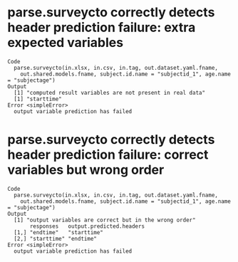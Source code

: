 # parse.surveycto correctly detects header prediction failure: extra expected variables

    Code
      parse.surveycto(in.xlsx, in.csv, in.tag, out.dataset.yaml.fname,
        out.shared.models.fname, subject.id.name = "subjectid_1", age.name = "subjectage")
    Output
      [1] "computed result variables are not present in real data"
      [1] "starttime"
    Error <simpleError>
      output variable prediction has failed

# parse.surveycto correctly detects header prediction failure: correct variables but wrong order

    Code
      parse.surveycto(in.xlsx, in.csv, in.tag, out.dataset.yaml.fname,
        out.shared.models.fname, subject.id.name = "subjectid_1", age.name = "subjectage")
    Output
      [1] "output variables are correct but in the wrong order"
           responses   output.predicted.headers
      [1,] "endtime"   "starttime"             
      [2,] "starttime" "endtime"               
    Error <simpleError>
      output variable prediction has failed

